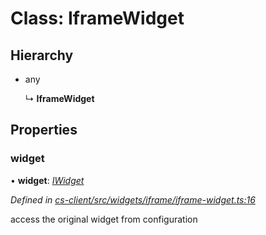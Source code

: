# Class: IframeWidget

## Hierarchy

* any

  ↳ **IframeWidget**

## Properties

###  widget

• **widget**: *[IWidget](../interfaces/_cs_core_src_widget_widget_.iwidget.md)*

*Defined in [cs-client/src/widgets/iframe/iframe-widget.ts:16](https://github.com/RichardHovenkamp/csnext/blob/872f0bfe/packages/cs-client/src/widgets/iframe/iframe-widget.ts#L16)*

access the original widget from configuration
